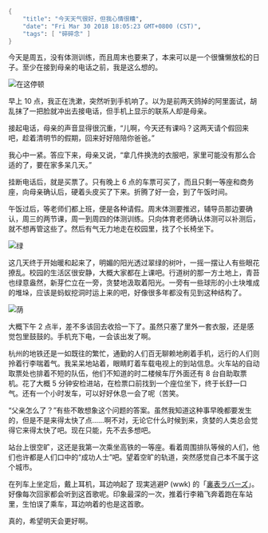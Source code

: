 ```meta
{
    "title": "今天天气很好，但我心情很糟",
    "date": "Fri Mar 30 2018 18:05:23 GMT+0800 (CST)",
    "tags": [ "碎碎念" ]
}
```

今天是周五，没有体测训练，而且周末也要来了，本来可以是一个很慵懒放松的日子。至少在接到母亲的电话之前，我是这么想的。

![在这停顿](https://rocka.me/static/img/IMG_20180330_142752.jpg)

早上 10 点，我正在洗漱，突然听到手机响了。以为是前两天鸽掉的阿里面试，胡乱抹了一把脸就冲出去接电话，但手机上显示的联系人却是母亲。

接起电话，母亲的声音显得很沉重，“儿啊，今天还有课吗？这两天请个假回来吧，趁着清明节的假期，回来好好陪陪你爸爸。”

我心中一紧。答应下来，母亲又说，“拿几件换洗的衣服吧，家里可能没有那么合适的了，要在家多呆几天。”

挂断电话后，就是买票了。只有晚上 6 点的车票可买了，而且只剩一等座和商务座，向母亲确认后，硬着头皮买了下来。折腾了好一会，到了午饭时间。

午饭过后，等老师们都上班，便是各种请假。周末体测要推迟，辅导员那边要确认，周三的两节课，周一到周四的体测训练。只向体育老师确认体测可以补测后，就不想再管这些了。然后有气无力地走在校园里，找了个长椅坐下。

![绿](https://rocka.me/static/img/IMG_20180330_142822.jpg)

这几天终于开始暖和起来了，明媚的阳光透过翠绿的树叶，一摇一摆让人有些眼花撩乱。校园的生活区很安静，大概大家都在上课吧。行道树的那一方土地上，青苔也绿意盎然，新芽伫立在一旁，贪婪地汲取着阳光。一旁有一些球形的小土块堆成的堆垛，应该是蚂蚁挖洞时运上来的吧，好像很多年都没有见到这种结构了。

![荫](https://rocka.me/static/img/IMG_20180330_143029.jpg)

大概下午 2 点半，差不多该回去收拾一下了。虽然只塞了里外一套衣服，还是感觉包里鼓鼓的。手机充下电，一会该出发了啊。

杭州的地铁还是一如既往的繁忙，通勤的人们百无聊赖地刷着手机，远行的人们则
拎着行李喘着气。我呆呆地站着，眼睛盯着车载电视上的到站信息。火车站的自动取票处也排着不短的队伍，他们不知道的时二楼候车厅外面还有 8 台自助取票机。花了大概 5 分钟安检进站，在检票口前找到一个座位坐下，终于长舒一口气。还有一个小时发车，可以好好休息一会了呢（苦笑。

“父亲怎么了？”有些不敢想象这个问题的答案。虽然我知道这种事早晚都要发生的，但是不是来得太快了点……啊不对，无论它什么时候到来，贪婪的人类总会觉得它来得太快了吧。现在只能，先不去多想吧。

站台上很空旷，这还是我第一次乘坐高铁的一等座。看着周围排队等候的人们，他们也许都是人们口中的“成功人士”吧。望着空旷的轨道，突然感觉自己本不属于这个城市。

在列车上坐定后，戴上耳机，耳边响起了 现実逃避P (wwk) 的「[裏表ラバーズ](https://music.163.com/song?id=22677436)」。好像每次回家都会听到这首歌呢。印象最深的一次，推着行李箱飞奔着跑在车站里，生怕误了乘车，耳边响着的也是这首歌。


真的，希望明天会更好啊。
